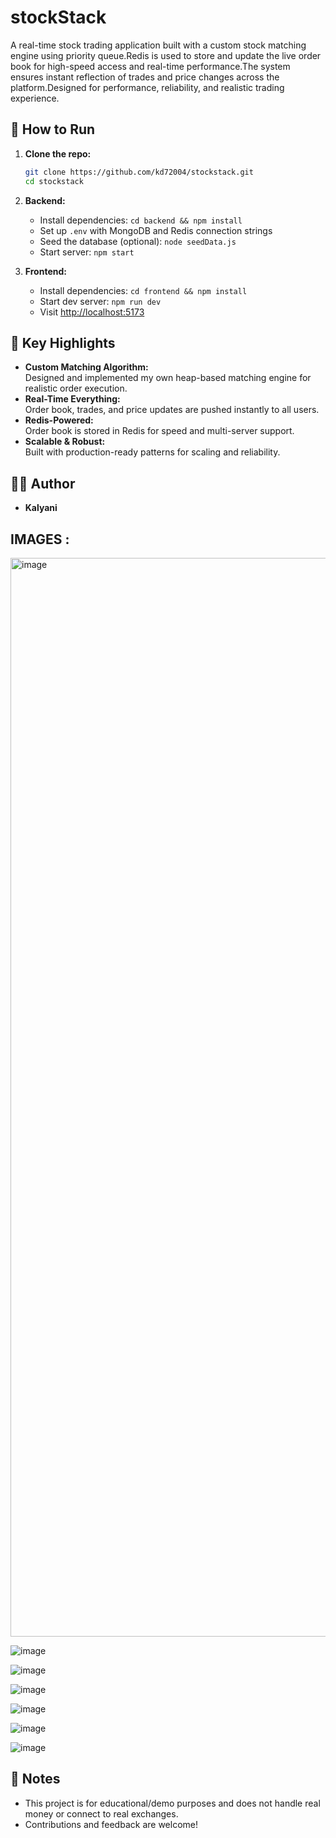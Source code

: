 # stockStack
A real-time stock trading application built with a custom stock matching engine using priority queue.Redis is used to store and update the live order book for high-speed access and real-time performance.The system ensures instant reflection of trades and price changes across the platform.Designed for performance, reliability, and realistic trading experience.  
## 📝 How to Run

1. **Clone the repo:**
   ```bash
   git clone https://github.com/kd72004/stockstack.git
   cd stockstack
   ```

2. **Backend:**
   - Install dependencies: `cd backend && npm install`
   - Set up `.env` with MongoDB and Redis connection strings
   - Seed the database (optional): `node seedData.js`
   - Start server: `npm start`

3. **Frontend:**
   - Install dependencies: `cd frontend && npm install`
   - Start dev server: `npm run dev`
   - Visit [http://localhost:5173](http://localhost:5173)

## 🧩 Key Highlights

- **Custom Matching Algorithm:**  
  Designed and implemented my own heap-based matching engine for realistic order execution.
- **Real-Time Everything:**  
  Order book, trades, and price updates are pushed instantly to all users.
- **Redis-Powered:**  
  Order book is stored in Redis for speed and multi-server support.
- **Scalable & Robust:**  
  Built with production-ready patterns for scaling and reliability.

## 🙋‍♂️ Author

- **Kalyani**

## IMAGES : 
<img width="3142" height="1726" alt="image" src="https://github.com/user-attachments/assets/aad57e66-6527-4c66-8a97-a386a29a706d" />

![image](https://github.com/user-attachments/assets/8b4d07e6-0a74-4997-8b71-ee64f8a1675d)

![image](https://github.com/user-attachments/assets/aee70b37-6fcd-489e-bdba-de78aa3cb051)

![image](https://github.com/user-attachments/assets/7d41cf5e-e134-49d7-8ade-4fc67456fdf3)

![image](https://github.com/user-attachments/assets/7bb65892-a994-4e27-8e0c-56da7b8b64c8)

![image](https://github.com/user-attachments/assets/06a75db8-5586-48f9-b705-9b084e15d46a)

![image](https://github.com/user-attachments/assets/f4d642ca-893a-4eb7-b3fa-ed82392d6cb3)


## 📢 Notes

- This project is for educational/demo purposes and does not handle real money or connect to real exchanges.
- Contributions and feedback are welcome!
